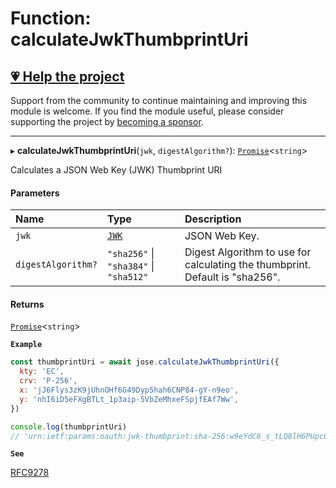 # Function: calculateJwkThumbprintUri

## [💗 Help the project](https://github.com/sponsors/panva)

Support from the community to continue maintaining and improving this module is welcome. If you find the module useful, please consider supporting the project by [becoming a sponsor](https://github.com/sponsors/panva).

---

▸ **calculateJwkThumbprintUri**(`jwk`, `digestAlgorithm?`): [`Promise`]( https://developer.mozilla.org/en-US/docs/Web/JavaScript/Reference/Global_Objects/Promise )\<`string`\>

Calculates a JSON Web Key (JWK) Thumbprint URI

#### Parameters

| Name | Type | Description |
| :------ | :------ | :------ |
| `jwk` | [`JWK`](../interfaces/types.JWK.md) | JSON Web Key. |
| `digestAlgorithm?` | ``"sha256"`` \| ``"sha384"`` \| ``"sha512"`` | Digest Algorithm to use for calculating the thumbprint. Default is "sha256". |

#### Returns

[`Promise`]( https://developer.mozilla.org/en-US/docs/Web/JavaScript/Reference/Global_Objects/Promise )\<`string`\>

**`Example`**

```js
const thumbprintUri = await jose.calculateJwkThumbprintUri({
  kty: 'EC',
  crv: 'P-256',
  x: 'jJ6Flys3zK9jUhnOHf6G49Dyp5hah6CNP84-gY-n9eo',
  y: 'nhI6iD5eFXgBTLt_1p3aip-5VbZeMhxeFSpjfEAf7Ww',
})

console.log(thumbprintUri)
// 'urn:ietf:params:oauth:jwk-thumbprint:sha-256:w9eYdC6_s_tLQ8lH6PUpc0mddazaqtPgeC2IgWDiqY8'
```

**`See`**

[RFC9278](https://www.rfc-editor.org/rfc/rfc9278)

